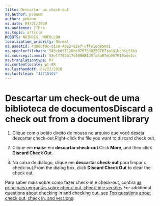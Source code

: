 ```yaml
---
title: Descartar um check-out
ms.author: pebaum
author: pebaum
ms.date: 04/21/2020
ms.audience: ITPro
ms.topic: article
ROBOTS: NOINDEX, NOFOLLOW
localization_priority: Normal
ms.assetid: 4d86bf9c-8158-40e2-a26f-cffe1ed856d1
ms.openlocfilehash: 543cbd51120bc87675d82597673a681bc5fc53b3
ms.sourcegitcommit: 55eff703a17e500681d8fa6a87eb067019ade3cc
ms.translationtype: MT
ms.contentlocale: pt-BR
ms.lasthandoff: 04/22/2020
ms.locfileid: "43715102"
---
```

# <a name="discard-a-check-out-from-a-document-library"></a><span data-ttu-id="1ae4d-102">Descartar um check-out de uma biblioteca de documentos</span><span class="sxs-lookup"><span data-stu-id="1ae4d-102">Discard a check out from a document library</span></span>

1. <span data-ttu-id="1ae4d-103">Clique com o botão direito do mouse no arquivo que você deseja descartar check-out.</span><span class="sxs-lookup"><span data-stu-id="1ae4d-103">Right-click the file you want to discard check out.</span></span>
    
2. <span data-ttu-id="1ae4d-104">Clique em **mais**e em **descartar check-out**.</span><span class="sxs-lookup"><span data-stu-id="1ae4d-104">Click **More**, and then click **Discard Check Out**.</span></span> 
    
3. <span data-ttu-id="1ae4d-105">Na caixa de diálogo, clique em **descartar check-out** para limpar o check-out.</span><span class="sxs-lookup"><span data-stu-id="1ae4d-105">From the dialog box, click **Discard Check Out** to clear the check out.</span></span> 
    
<span data-ttu-id="1ae4d-106">Para saber mais sobre como fazer check-in e check-out, confira [as principais perguntas sobre check-out, check-in e versões](https://go.microsoft.com/fwlink/?linkid=2018786).</span><span class="sxs-lookup"><span data-stu-id="1ae4d-106">For additional questions about checking in and checking out, see [Top questions about check out, check in, and versions](https://go.microsoft.com/fwlink/?linkid=2018786).</span></span>
  

